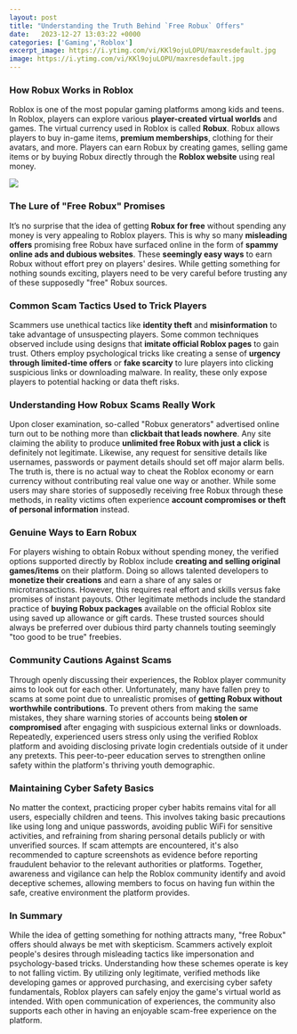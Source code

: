 ```yaml
---
layout: post
title: "Understanding the Truth Behind `Free Robux` Offers"
date:   2023-12-27 13:03:22 +0000
categories: ['Gaming','Roblox']
excerpt_image: https://i.ytimg.com/vi/KKl9ojuLOPU/maxresdefault.jpg
image: https://i.ytimg.com/vi/KKl9ojuLOPU/maxresdefault.jpg
---
```


### How Robux Works in Roblox
Roblox is one of the most popular gaming platforms among kids and teens. In Roblox, players can explore various **player-created virtual worlds** and games. The virtual currency used in Roblox is called **Robux**. Robux allows players to buy in-game items, **premium memberships**, clothing for their avatars, and more. Players can earn Robux by creating games, selling game items or by buying Robux directly through the **Roblox website** using real money. 

![](https://i.ytimg.com/vi/KKl9ojuLOPU/maxresdefault.jpg)
### The Lure of "Free Robux" Promises 
It’s no surprise that the idea of getting **Robux for free** without spending any money is very appealing to Roblox players. This is why so many **misleading offers** promising free Robux have surfaced online in the form of **spammy online ads and dubious websites**. These **seemingly easy ways** to earn Robux without effort prey on players' desires. While getting something for nothing sounds exciting, players need to be very careful before trusting any of these supposedly "free" Robux sources.
### Common Scam Tactics Used to Trick Players
Scammers use unethical tactics like **identity theft** and **misinformation** to take advantage of unsuspecting players. Some common techniques observed include using designs that **imitate official Roblox pages** to gain trust. Others employ psychological tricks like creating a sense of **urgency through limited-time offers** or **fake scarcity** to lure players into clicking suspicious links or downloading malware. In reality, these only expose players to potential hacking or data theft risks. 
### Understanding How Robux Scams Really Work
Upon closer examination, so-called "Robux generators" advertised online turn out to be nothing more than **clickbait that leads nowhere**. Any site claiming the ability to produce **unlimited free Robux with just a click** is definitely not legitimate. Likewise, any request for sensitive details like usernames, passwords or payment details should set off major alarm bells. The truth is, there is no actual way to cheat the Roblox economy or earn currency without contributing real value one way or another. While some users may share stories of supposedly receiving free Robux through these methods, in reality victims often experience **account compromises or theft of personal information** instead.
### Genuine Ways to Earn Robux
For players wishing to obtain Robux without spending money, the verified options supported directly by Roblox include **creating and selling original games/items** on their platform. Doing so allows talented developers to **monetize their creations** and earn a share of any sales or microtransactions. However, this requires real effort and skills versus fake promises of instant payouts. Other legitimate methods include the standard practice of **buying Robux packages** available on the official Roblox site using saved up allowance or gift cards. These trusted sources should always be preferred over dubious third party channels touting seemingly "too good to be true" freebies.
### Community Cautions Against Scams 
Through openly discussing their experiences, the Roblox player community aims to look out for each other. Unfortunately, many have fallen prey to scams at some point due to unrealistic promises of **getting Robux without worthwhile contributions**. To prevent others from making the same mistakes, they share warning stories of accounts being **stolen or compromised** after engaging with suspicious external links or downloads. Repeatedly, experienced users stress only using the verified Roblox platform and avoiding disclosing private login credentials outside of it under any pretexts. This peer-to-peer education serves to strengthen online safety within the platform's thriving youth demographic.
### Maintaining Cyber Safety Basics
No matter the context, practicing proper cyber habits remains vital for all users, especially children and teens. This involves taking basic precautions like using long and unique passwords, avoiding public WiFi for sensitive activities, and refraining from sharing personal details publicly or with unverified sources. If scam attempts are encountered, it's also recommended to capture screenshots as evidence before reporting fraudulent behavior to the relevant authorities or platforms. Together, awareness and vigilance can help the Roblox community identify and avoid deceptive schemes, allowing members to focus on having fun within the safe, creative environment the platform provides.
### In Summary
While the idea of getting something for nothing attracts many, "free Robux" offers should always be met with skepticism. Scammers actively exploit people's desires through misleading tactics like impersonation and psychology-based tricks. Understanding how these schemes operate is key to not falling victim. By utilizing only legitimate, verified methods like developing games or approved purchasing, and exercising cyber safety fundamentals, Roblox players can safely enjoy the game's virtual world as intended. With open communication of experiences, the community also supports each other in having an enjoyable scam-free experience on the platform.